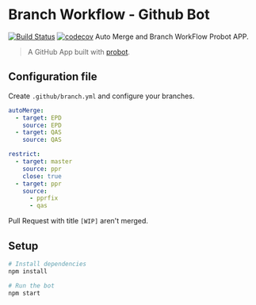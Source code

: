 # Branch Workflow - Github Bot
[![Build Status](https://travis-ci.org/giansalex/branching-workflow.svg?branch=master)](https://travis-ci.org/giansalex/branching-workflow)
[![codecov](https://codecov.io/gh/giansalex/branching-workflow/branch/master/graph/badge.svg)](https://codecov.io/gh/giansalex/branching-workflow)
Auto Merge and Branch WorkFlow Probot APP.

> A GitHub App built with [probot](https://github.com/probot/probot). 

## Configuration file
Create `.github/branch.yml` and configure your branches.

```yaml
autoMerge:
  - target: EPD
    source: EPD
  - target: QAS
    source: QAS

restrict:
  - target: master
    source: ppr
    close: true
  - target: ppr
    source:
      - pprfix
      - qas
```

Pull Request with title `[WIP]` aren't merged.

## Setup

```sh
# Install dependencies
npm install

# Run the bot
npm start
```
